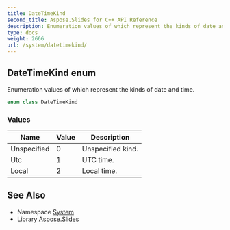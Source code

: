 ```yaml
---
title: DateTimeKind
second_title: Aspose.Slides for C++ API Reference
description: Enumeration values of which represent the kinds of date and time.
type: docs
weight: 2666
url: /system/datetimekind/
---
```

## DateTimeKind enum


Enumeration values of which represent the kinds of date and time.

```cpp
enum class DateTimeKind
```

### Values

| Name | Value | Description |
| --- | --- | --- |
| Unspecified | 0 | Unspecified kind. |
| Utc | 1 | UTC time. |
| Local | 2 | Local time. |

## See Also

* Namespace [System](../)
* Library [Aspose.Slides](../../)